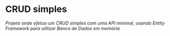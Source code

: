 # CRUD simples

_Projeto onde efetuo um CRUD simples com uma API minimal, usando Entity Framework para utilizar Banco de Dados em memória_
